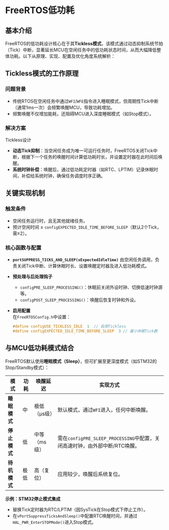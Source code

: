 # FreeRTOS低功耗

## 基本介绍

FreeRTOS的低功耗设计核心在于其**Tickless模式**，该模式通过动态抑制系统节拍（Tick）中断，显著延长MCU在空闲任务中的低功耗状态时间，从而大幅降低整体功耗。以下从原理、实现、配置及优化角度系统解析：



## Tickless模式的工作原理
### 问题背景

- 传统RTOS在空闲任务中通过`WFI`/`WFE`指令进入睡眠模式，但周期性Tick中断（通常1ms一次）会频繁唤醒MCU，导致功耗增加。
- 频繁唤醒不仅增加能耗，还阻碍MCU进入深度睡眠模式（如Stop模式）。



### 解决方案

Tickless设计

- **动态Tick抑制**：当空闲任务成为唯一可运行任务时，FreeRTOS关闭Tick中断，根据下一个任务的唤醒时间计算低功耗时长，并设置定时器在此时间后唤醒。
- **系统时钟补偿**：唤醒后，通过低功耗定时器（如RTC、LPTIM）记录休眠时间，补偿给系统时钟，确保任务调度时序正确。



## 关键实现机制
### 触发条件

- 空闲任务运行时，且无其他就绪任务。
- 预计空闲时间 ≥ `configEXPECTED_IDLE_TIME_BEFORE_SLEEP`（默认2个Tick，需≥2）。



### 核心函数与配置

- **`portSUPPRESS_TICKS_AND_SLEEP(xExpectedIdleTime)`** 
  由空闲任务调用，负责关闭Tick中断、计算休眠时长、设置唤醒定时器及进入低功耗模式。
- **预处理与后处理钩子**  
  
  - `configPRE_SLEEP_PROCESSING()`：休眠前关闭外设时钟、切换低速时钟源等。
  - `configPOST_SLEEP_PROCESSING()`：唤醒后恢复时钟和外设。
- **启用配置**  
  在`FreeRTOSConfig.h`中设置：
  ```c
  #define configUSE_TICKLESS_IDLE  1  // 启用Tickless
  #define configEXPECTED_IDLE_TIME_BEFORE_SLEEP  3 // 最小休眠Tick数
  ```



## 与MCU低功耗模式结合
FreeRTOS默认使用**睡眠模式（Sleep）**，但可扩展至更深度模式（如STM32的Stop/Standby模式）：

| **模式**     | **功耗** | **唤醒延迟** | **实现方式**                                                 |
| ------------ | -------- | ------------ | ------------------------------------------------------------ |
| **睡眠模式** | 中       | 极低（µs级） | 默认模式，通过`WFI`进入，任何中断唤醒。                      |
| **停止模式** | 低       | 中等（ms级） | 需在`configPRE_SLEEP_PROCESSING`中配置，关闭高速时钟，由外部中断/RTC唤醒。 |
| **待机模式** | 极低     | 高（复位）   | 应用较少，唤醒后系统复位。                                   |

**示例：STM32停止模式集成**  

- 替换Tick定时器为RTC/LPTIM（因SysTick在Stop模式下停止工作）。
- 在`vPortSuppressTicksAndSleep()`中配置RTC唤醒时间，并通过`HAL_PWR_EnterSTOPMode()`进入Stop模式。




